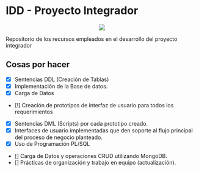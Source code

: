 # IDD - Proyecto Integrador
<p align="center">
  <img src="https://www.ulima.edu.pe/sites/default/files/styles/600x300/public/news/img/escudo_600x300-01_1.jpg?itok=0_61sHmS"/>
</p>
Repositorio de los recursos empleados en el desarrollo del proyecto integrador <br>

Cosas por hacer
---
- [x] Sentencias DDL (Creación de Tablas)
- [x] Implementación de la Base de datos.
- [x] Carga de Datos
- [!] Creación de prototipos de interfaz de usuario para todos los requerimientos
- [x] Sentencias DML (Scripts) por cada prototipo creado.
- [x] Interfaces de usuario implementadas que den soporte al flujo principal del proceso de negocio planteado.
- [x] Uso de Programación PL/SQL
- [] Carga de Datos y operaciones CRUD utilizando MongoDB.
- [] Prácticas de organización y trabajo en equipo (actualización).   
